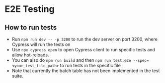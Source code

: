 # E2E Testing

## How to run tests
- Run `npm run dev -- -p 3200` to run the dev server on port 3200, where Cypress will run the tests on
- Use `npx cypress open` to open Cypress client to run specific tests and allow hot-reloads.
- You can also do `npm run build` and then `npm run test:e2e --spec=<your_test_file_path>` to run tests in the specific file
- Note that currently the batch table has not been implemented in the test suite.
